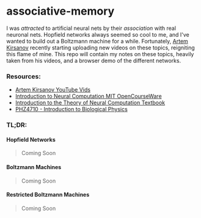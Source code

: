 # associative-memory
I was *attracted* to artificial neural nets by their *association* with real neuronal nets. Hopfield networks always seemed so cool to me, and I've wanted to build out a Boltzmann machine for a while. Fortunately, [Artem Kirsanov](https://www.youtube.com/@ArtemKirsanov) recently starting uploading new videos on these topics, reigniting this flame of mine. This repo will contain my notes on these topics, heavily taken from his videos, and a browser demo of the different networks.

### Resources:
- [Artem Kirsanov YouTube Vids](https://www.youtube.com/@ArtemKirsanov)
- [Introduction to Neural Computation MIT OpenCourseWare](https://ocw.mit.edu/courses/9-40-introduction-to-neural-computation-spring-2018/)
- [Introduction to the Theory of Neural Computation Textbook](https://nessie.ilab.sztaki.hu/~kornai/2020/AdvancedMachineLearning/Hertz_Krogh_Palmer__IntroToNeuralComp.pdf)
- [PHZ4710 - Introduction to Biological Physics](https://cmp.phys.ufl.edu/PHZ4710/files/unit6/neural-networks.html)


### TL;DR:

#### Hopfield Networks
> Coming Soon

#### Boltzmann Machines
> Coming Soon

#### Restricted Boltzmann Machines
> Coming Soon
